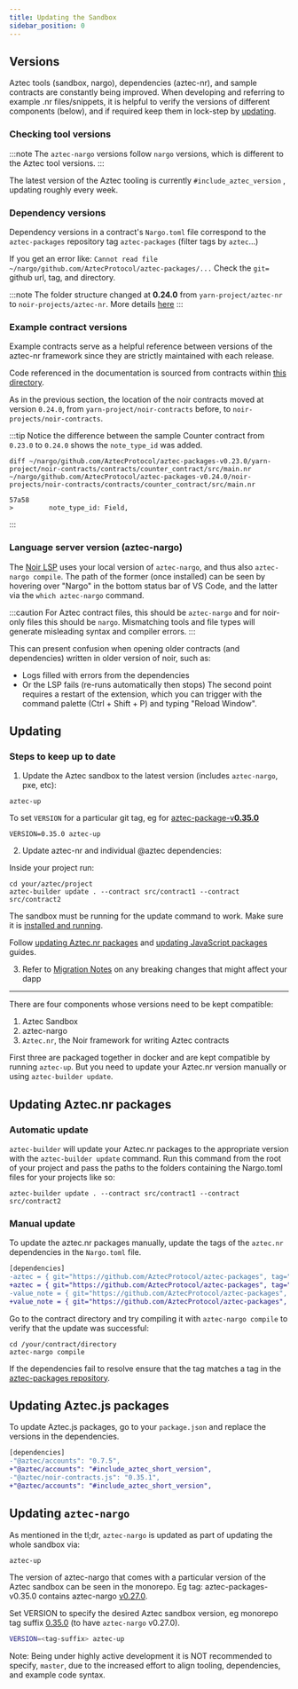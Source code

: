 ```yaml
---
title: Updating the Sandbox
sidebar_position: 0
---
```


## Versions

Aztec tools (sandbox, nargo), dependencies (aztec-nr), and sample contracts are constantly being improved.
When developing and referring to example .nr files/snippets, it is helpful to verify the versions of different components (below), and if required keep them in lock-step by [updating](#updating).

### Checking tool versions

:::note
The `aztec-nargo` versions follow `nargo` versions, which is different to the Aztec tool versions.
:::

The latest version of the Aztec tooling is currently `#include_aztec_version` , updating roughly every week.

### Dependency versions

Dependency versions in a contract's `Nargo.toml` file correspond to the `aztec-packages` repository tag `aztec-packages` (filter tags by `aztec`...)

If you get an error like: `Cannot read file ~/nargo/github.com/AztecProtocol/aztec-packages/...`
Check the `git=` github url, tag, and directory.

:::note
The folder structure changed at **0.24.0** from `yarn-project/aztec-nr` to `noir-projects/aztec-nr`. More details [here](https://docs.aztec.network/misc/migration_notes#aztecnr-aztec-nr-contracts-location-change-in-nargotoml)
:::

### Example contract versions

Example contracts serve as a helpful reference between versions of the aztec-nr framework since they are strictly maintained with each release.

Code referenced in the documentation is sourced from contracts within [this directory](https://github.com/AztecProtocol/aztec-packages/tree/#include_aztec_version/noir-projects/noir-contracts/contracts).

As in the previous section, the location of the noir contracts moved at version `0.24.0`, from `yarn-project/noir-contracts` before, to `noir-projects/noir-contracts`.

:::tip
Notice the difference between the sample Counter contract from `0.23.0` to `0.24.0` shows the `note_type_id` was added.

```shell
diff ~/nargo/github.com/AztecProtocol/aztec-packages-v0.23.0/yarn-project/noir-contracts/contracts/counter_contract/src/main.nr ~/nargo/github.com/AztecProtocol/aztec-packages-v0.24.0/noir-projects/noir-contracts/contracts/counter_contract/src/main.nr
```

```
57a58
>         note_type_id: Field,
```

:::

### Language server version (aztec-nargo)

The [Noir LSP](https://docs.aztec.network/developers/contracts/main.md#install-noir-lsp-recommended) uses your local version of `aztec-nargo`, and thus also `aztec-nargo compile`.
The path of the former (once installed) can be seen by hovering over "Nargo" in the bottom status bar of VS Code, and the latter via the `which aztec-nargo` command.

:::caution
For Aztec contract files, this should be `aztec-nargo` and for noir-only files this should be `nargo`. Mismatching tools and file types will generate misleading syntax and compiler errors.
:::

This can present confusion when opening older contracts (and dependencies) written in older version of noir, such as:

- Logs filled with errors from the dependencies
- Or the LSP fails (re-runs automatically then stops)
  The second point requires a restart of the extension, which you can trigger with the command palette (Ctrl + Shift + P) and typing "Reload Window".

## Updating

### Steps to keep up to date

1. Update the Aztec sandbox to the latest version (includes `aztec-nargo`, pxe, etc):

```shell
aztec-up
```

To set `VERSION` for a particular git tag, eg for [aztec-package-v**0.35.0**](https://github.com/AztecProtocol/aztec-packages/tree/aztec-packages-v0.35.0)

```shell
VERSION=0.35.0 aztec-up
```

2. Update aztec-nr and individual @aztec dependencies:

Inside your project run:

```shell
cd your/aztec/project
aztec-builder update . --contract src/contract1 --contract src/contract2
```

The sandbox must be running for the update command to work. Make sure it is [installed and running](../../reference/sandbox_reference/sandbox-reference.md).

Follow [updating Aztec.nr packages](#updating-aztecnr-packages) and [updating JavaScript packages](#updating-aztecjs-packages) guides.

3. Refer to [Migration Notes](../../migration_notes.md) on any breaking changes that might affect your dapp

---

There are four components whose versions need to be kept compatible:

1. Aztec Sandbox
2. aztec-nargo
3. `Aztec.nr`, the Noir framework for writing Aztec contracts

First three are packaged together in docker and are kept compatible by running `aztec-up`.
But you need to update your Aztec.nr version manually or using `aztec-builder update`.

## Updating Aztec.nr packages

### Automatic update

`aztec-builder` will update your Aztec.nr packages to the appropriate version with the `aztec-builder update` command. Run this command from the root of your project and pass the paths to the folders containing the Nargo.toml files for your projects like so:

```shell
aztec-builder update . --contract src/contract1 --contract src/contract2
```

### Manual update

To update the aztec.nr packages manually, update the tags of the `aztec.nr` dependencies in the `Nargo.toml` file.

```diff
[dependencies]
-aztec = { git="https://github.com/AztecProtocol/aztec-packages", tag="aztec-packages-v0.7.5", directory="noir-projects/aztec-nr/aztec" }
+aztec = { git="https://github.com/AztecProtocol/aztec-packages", tag="#include_aztec_version", directory="noir-projects/aztec-nr/aztec" }
-value_note = { git="https://github.com/AztecProtocol/aztec-packages", tag="aztec-packages-v0.7.5", directory="noir-projects/aztec-nr/value-note" }
+value_note = { git="https://github.com/AztecProtocol/aztec-packages", tag="#include_aztec_version", directory="noir-projects/aztec-nr/value-note" }
```

Go to the contract directory and try compiling it with `aztec-nargo compile` to verify that the update was successful:

```shell
cd /your/contract/directory
aztec-nargo compile
```

If the dependencies fail to resolve ensure that the tag matches a tag in the [aztec-packages repository](https://github.com/AztecProtocol/aztec-packages/tags).

## Updating Aztec.js packages

To update Aztec.js packages, go to your `package.json` and replace the versions in the dependencies.

```diff
[dependencies]
-"@aztec/accounts": "0.7.5",
+"@aztec/accounts": "#include_aztec_short_version",
-"@aztec/noir-contracts.js": "0.35.1",
+"@aztec/accounts": "#include_aztec_short_version",
```

## Updating `aztec-nargo`

As mentioned in the tl;dr, `aztec-nargo` is updated as part of updating the whole sandbox via:

```bash
aztec-up
```

The version of aztec-nargo that comes with a particular version of the Aztec sandbox can be seen in the monorepo. Eg tag: aztec-packages-v0.35.0 contains aztec-nargo [v0.27.0](https://github.com/AztecProtocol/aztec-packages/blob/aztec-packages-v0.35.0/noir/noir-repo/Cargo.toml#L44).

Set VERSION to specify the desired Aztec sandbox version, eg monorepo tag suffix [0.35.0](https://github.com/AztecProtocol/aztec-packages/tree/aztec-packages-v0.35.0) (to have `aztec-nargo` v0.27.0).

```bash
VERSION=<tag-suffix> aztec-up
```

Note: Being under highly active development it is NOT recommended to specify, `master`, due to the increased effort to align tooling, dependencies, and example code syntax.
